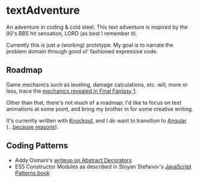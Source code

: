 textAdventure
=============

An adventure in coding &amp; cold steel. This text adventure is inspired by the 90's BBS hit sensation, LORD (as best I remember it).

Currently this is just a (working) prototype. My goal is to narrate the problem domain through good ol' fashioned expressive code.




Roadmap
-------

Game mechanics such as leveling, damage calculations, etc. will, more or less, trace the [mechanics revealed in Final Fantasy 1](http://db.gamefaqs.com/console/nes/file/final_fantasy_mechanics.txt). 

Other than that, there's not much of a roadmap; I'd like to focus on text animations at some point, and bring my brother in for some creative writing.

It's currently written with [Knockout](http://knockoutjs.com/), and I *do* want to transition to [Angular](https://angularjs.org/) (...[because reasons](http://www.google.com/trends/explore#q=angular%20js%2C%20knockout%20js%2C%20backbone%20js%2C%20ember%20js&cmpt=q)).

Coding Patterns
---------------

* Addy Osmani's [writeup on Abstract Decorators](http://addyosmani.com/resources/essentialjsdesignpatterns/book/#decoratorpatternjavascript)
* ES5 Constructor Modules as described in Stoyan Stefanov's [JavaScript Patterns book](http://www.epubbud.com/book.php?g=U4H6WFZJ)
